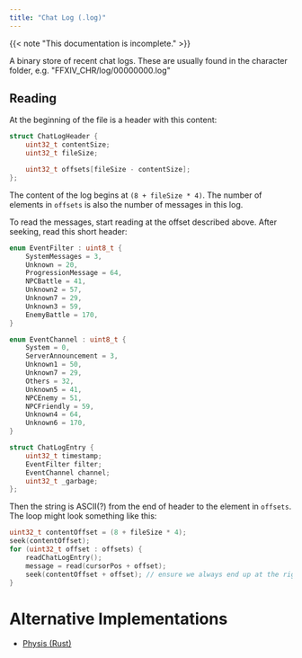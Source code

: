 ```yaml
---
title: "Chat Log (.log)"
---
```


{{< note "This documentation is incomplete." >}}

A binary store of recent chat logs. These are usually found in the character folder, e.g. "FFXIV_CHR<number>/log/00000000.log"

## Reading

At the beginning of the file is a header with this content:

```c++
struct ChatLogHeader {
    uint32_t contentSize;
    uint32_t fileSize;

    uint32_t offsets[fileSize - contentSize];
};
```

The content of the log begins at `(8 + fileSize * 4)`. The number of elements in `offsets` is also the number of messages in this log.

To read the messages, start reading at the offset described above. After seeking, read this short header:

```c++
enum EventFilter : uint8_t {
    SystemMessages = 3,
    Unknown = 20,
    ProgressionMessage = 64,
    NPCBattle = 41,
    Unknown2 = 57,
    Unknown7 = 29,
    Unknown3 = 59,
    EnemyBattle = 170,
}

enum EventChannel : uint8_t {
    System = 0,
    ServerAnnouncement = 3,
    Unknown1 = 50,
    Unknown7 = 29,
    Others = 32,
    Unknown5 = 41,
    NPCEnemy = 51,
    NPCFriendly = 59,
    Unknown4 = 64,
    Unknown6 = 170,
}

struct ChatLogEntry {
    uint32_t timestamp;
    EventFilter filter;
    EventChannel channel;
    uint32_t _garbage;
};
```

Then the string is ASCII(?) from the end of header to the element in `offsets`. The loop might look something like this:

```c++
uint32_t contentOffset = (8 + fileSize * 4);
seek(contentOffset);
for (uint32_t offset : offsets) {
    readChatLogEntry();
    message = read(cursorPos + offset);
    seek(contentOffset + offset); // ensure we always end up at the right place.
}
```

# Alternative Implementations

* [Physis (Rust)](https://git.sr.ht/~redstrate/physis/tree/main/item/src/log.rs)
